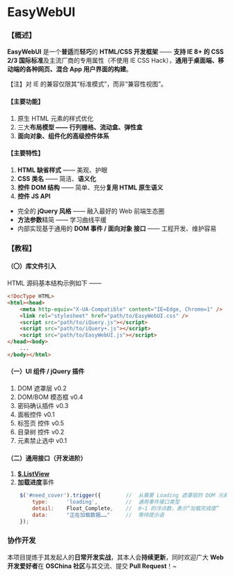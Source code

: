 # EasyWebUI


### 【概述】

**EasyWebUI** 是一个**普适**而**轻巧**的 **HTML/CSS 开发框架** —— **支持 IE 8+ 的 CSS 2/3 国际标准**及主流厂商的专用属性（不使用 IE CSS Hack），**通用于桌面端、移动端的各种网页、混合 App 用户界面的构建**。

【注】对 IE 的兼容仅限其“标准模式”，而非“兼容性视图”。

#### 【主要功能】
 1. 原生 HTML 元素的样式优化
 2. 三大**布局模型 —— 行列栅格、流动盒、弹性盒**
 3. **面向对象、组件化的高级控件体系**

#### 【主要特性】
 1. **HTML 缺省样式** —— 美观、护眼
 2. **CSS 类名** —— 简洁、**语义化**
 3. **控件 DOM 结构** —— 简单、充分**复用 HTML 原生语义**
 4. **控件 JS API**
   - 完全的 **jQuery 风格** —— 融入最好的 Web 前端生态圈
   - **方法参数**精简 —— 学习曲线平缓
   - 内部实现基于通用的 **DOM 事件 / 面向对象 接口** —— 工程开发、维护容易


### 【教程】

#### （〇）库文件引入
HTML 源码基本结构示例如下 ——
```html
<!DocType HTML>
<html><head>
    <meta http-equiv="X-UA-Compatible" content="IE=Edge, Chrome=1" />
    <link rel="stylesheet" href="path/to/EasyWebUI.css" />
    <script src="path/to/iQuery.js"></script>
    <script src="path/to/iQuery+.js"></script>
    <script src="path/to/EasyWebUI.js"></script>
</head><body>
    ...
</body></html>
```
#### （一）UI 组件 / jQuery 插件
  1. DOM 遮罩层  v0.2
  2. DOM/BOM 模态框  v0.4
  3. 密码确认插件  v0.3
  4. 面板控件  v0.1
  5. 标签页 控件  v0.5
  6. 目录树 控件  v0.2
  7. 元素禁止选中  v0.1

#### （二）通用接口（开发进阶）
  1. [**$.ListView**](http://git.oschina.net/Tech_Query/iQuery/blob/master/iQuery+.js#L16)
  2. **加载进度**事件

```javascript
    $('#need_cover').trigger({        //  从需要 Loading 遮罩层的 DOM 元素上触发
        type:      'loading',         //  通用事件接口类型
        detail:    Float_Complete,    //  0~1 的浮点数，表示“加载完成度”
        data:      "正在加载数据……"     //  等待提示语
    });
```

### 协作开发

本项目提炼于其发起人的**日常开发实战**，其本人会**持续更新**，同时欢迎广大 **Web 开发爱好者**在 **OSChina 社区**与其交流、提交 **Pull Request**！~